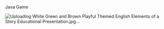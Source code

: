 Java Game

![Uploading White Green and Brown Playful Themed English Elements of a Story Educational Presentation.jpg…]()

